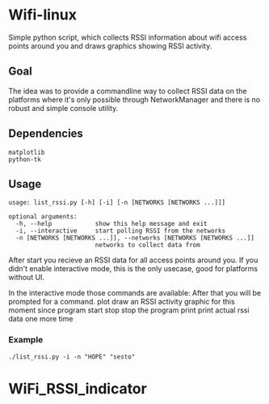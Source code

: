 # Wifi-linux
Simple python script, which collects RSSI information about wifi access points around you and draws graphics showing RSSI activity.

## Goal
The idea was to provide a commandline way to collect RSSI data on the platforms where it's only possible through NetworkManager
and there is no robust and simple console utility.

## Dependencies

```
matplotlib
python-tk
```

## Usage

```
usage: list_rssi.py [-h] [-i] [-n [NETWORKS [NETWORKS ...]]]

optional arguments:
  -h, --help            show this help message and exit
  -i, --interactive     start polling RSSI from the networks
  -n [NETWORKS [NETWORKS ...]], --networks [NETWORKS [NETWORKS ...]]
                        networks to collect data from
```

After start you recieve an RSSI data for all access points around you.
If you didn't enable interactive mode, this is the only usecase, good
for platforms without UI.

In the interactive mode those commands are available:
After that you will be prompted for a command.
    plot
        draw an RSSI activity graphic for this moment since program start
    stop
        stop the program
    print
        print actual rssi data one more time

### Example
    ./list_rssi.py -i -n "HOPE" "sesto"

# WiFi_RSSI_indicator
